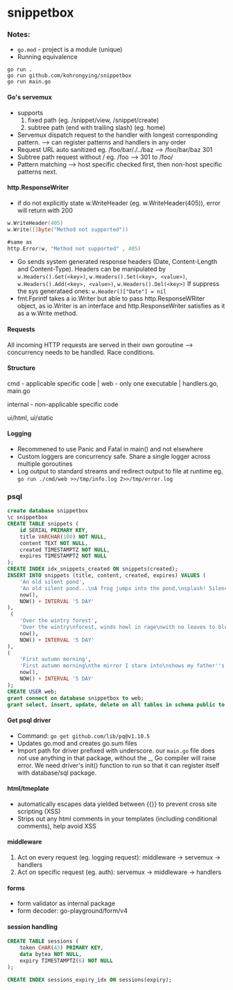 # snippetbox

### Notes:
- `go.mod` - project is a module (unique)
- Running equivalence
```
go run . 
go run github.com/kohrongying/snippetbox
go run main.go
```
#### Go's servemux 
- supports
    1. fixed path (eg. /snippet/view, /snippet/create)
    2. subtree path (end with trailing slash) (eg. home)
- Servemux dispatch request to the handler with longest corresponding pattern. --> can register patterns and handlers in any order
- Request URL auto sanitized eg. /foo/bar/./../baz --> /foo/bar/baz 301
- Subtree path request without / eg. /foo --> 301 to /foo/
- Pattern matching --> host specific checked first, then non-host specific patterns next.

#### http.ResponseWriter
- if do not explicitly state w.WriteHeader (eg. w.WriteHeader(405)), error will return with 200 
```go
w.WriteHeader(405)
w.Write([]byte("Method not supported"))

#same as
http.Error(w, "Method not supported" , 405)
```
- Go sends system generated response headers (Date,  Content-Length and Content-Type).
Headers can be manipulated by
`w.Headers().Get(<key>)`, `w.Headers().Set(<key>, <value>)`, `w.Headers().Add(<key>, <value>)`, `w.Headers().Del(<key>)`
If suppress the sys generataed ones: `w.Header()["Date"] = nil`
- fmt.Fprintf takes a io.Writer but able to pass http.ResponseWRiter object, as io.Writer is an interface and http.ResponseWriter satisfies as it as a w.Write method. 

#### Requests
All incoming HTTP requests are served in their own goroutine --> concurrency needs to be handled. Race conditions.

#### Structure
cmd - applicable specific code
| web - only one executable
    | handlers.go, main.go

internal - non-applicable specific code

ui/html, ui/static

#### Logging
- Recommened to use Panic and Fatal in main() and not elsewhere
- Custom loggers are concurrency safe. Share a single logger across multiple goroutines
- Log output to standard streams and redirect output to file at runtime eg. `go run ./cmd/web >>/tmp/info.log 2>>/tmp/error.log`

### psql
```sql
create database snippetbox
\c snippetbox
CREATE TABLE snippets (
    id SERIAL PRIMARY KEY,
    title VARCHAR(100) NOT NULL,
    content TEXT NOT NULL,
    created TIMESTAMPTZ NOT NULL,
    expires TIMESTAMPTZ NOT NULL
);
CREATE INDEX idx_snippets_created ON snippets(created);
INSERT INTO snippets (title, content, created, expires) VALUES (
    'An old silent pond',
    'An old silent pond...\nA frog jumps into the pond,\nsplash! Silence again.\n\n– Matsuo Bashō',
    now(),
    NOW() + INTERVAL '5 DAY'
),
 (
    'Over the wintry forest',
    'Over the wintry\nforest, winds howl in rage\nwith no leaves to blow.\n\n– Natsume Soseki',
    now(),
    NOW() + INTERVAL '5 DAY'
),
(
    'First autumn morning',
    'First autumn morning\nthe mirror I stare into\nshows my father''s face.\n\n– Murakami Kijo',
    now(),
    NOW() + INTERVAL '5 DAY'
);
CREATE USER web;
grant connect on database snippetbox to web;
grant select, insert, update, delete on all tables in schema public to web;
```

#### Get psql driver
- Command: `go get github.com/lib/pq@v1.10.5`
- Updates go.mod and creates go.sum files
- Import path for driver prefixed with underscore. our `main.go` file does not use anything in that package, without the _, Go compiler will raise error. We need driver's init() function to run so that it can register itself with database/sql package.

#### html/tmeplate
- automatically escapes data yielded between {{}} to prevent cross site scripting (XSS)
- Strips out any html comments in your templates (including conditional comments), help avoid XSS

#### middleware
1. Act on every request (eg. logging request): middleware -> servemux -> handlers
2. Act on specific request (eg. auth): servemux -> middleware -> handlers

#### forms
- form validator as internal package
- form decoder: go-playground/form/v4

#### session handling
```sql
CREATE TABLE sessions (
    token CHAR(43) PRIMARY KEY,
    data bytea NOT NULL,
    expiry TIMESTAMPTZ(6) NOT NULL
);

CREATE INDEX sessions_expiry_idx ON sessions(expiry);
```


####
